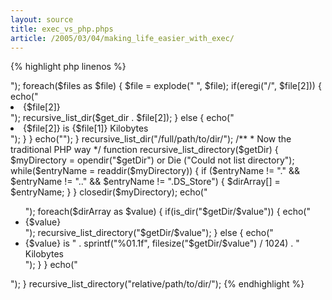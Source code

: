 ```yaml
---
layout: source
title: exec_vs_php.phps
article: /2005/03/04/making_life_easier_with_exec/
---
```


{% highlight php linenos %}
<?php

/**
 * First, the exec way
 */
function recursive_list_dir($get_dir) {        
  exec("ls -skp {$get_dir}", $files) or Die ("Could not list directory");

  echo("<ul>");
  
  foreach($files as $file) {
    $file = explode(" ", $file);
    
    if(eregi("/", $file[2])) {
      echo("<li>{$file[2]}</li>");
      recursive_list_dir($get_dir . $file[2]);
    } else {
      echo("<li>{$file[2]} is {$file[1]} Kilobytes</li>");
    }
  }

  echo("</ul>");
}

recursive_list_dir("/full/path/to/dir/");

/**
 * Now the traditional PHP way
 */
function recursive_list_directory($getDir) {    
  $myDirectory = opendir("$getDir") or Die ("Could not list directory");  
  
  while($entryName = readdir($myDirectory)) { 
    if ($entryName != "." && $entryName != ".." && $entryName != ".DS_Store") {
      $dirArray[] = $entryName;
    }
  }

  closedir($myDirectory);
    
  echo("<ul>");
  
  foreach($dirArray as $value) {
      if(is_dir("$getDir/$value")) {
        echo("<li>{$value}</li>");
        recursive_list_directory("$getDir/$value");
      } else {
        echo("<li>{$value} is " . sprintf("%01.1f", filesize("$getDir/$value") / 1024) . " Kilobytes</li>");
      }
  }
  
  echo("</ul>");
}

recursive_list_directory("relative/path/to/dir/");
{% endhighlight %}